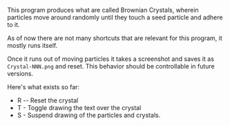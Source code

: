 This program produces what are called Brownian Crystals, wherein particles
move around randomly until they touch a seed particle and adhere to it.

As of now there are not many shortcuts that are relevant for this program,
it mostly runs itself.

Once it runs out of moving particles it takes a screenshot and saves it as
`Crystal-NNN.png` and reset. This behavior should be controllable in future
versions.

Here's what exists so far:

* R -- Reset the crystal
* T - Toggle drawing the text over the crystal
* S - Suspend drawing of the particles and crystals.

